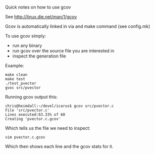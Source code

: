 Quick notes on how to use gcov

See http://linux.die.net/man/1/gcov

Gcov is automatically linked in via and make command (see config.mk)

To use gcov simply:

* run any binary
* run gcov over the source file you are interested in
* inspect the generation file

Example:

    make clean
    make test
    ./test_pvector
    gvoc src/pvector


Running gcov output this:

    chris@heimdall:~/devel/icarus$ gcov src/pvector.c
    File 'src/pvector.c'
    Lines executed:63.33% of 60
    Creating 'pvector.c.gcov'

Which tells us the file we need to inspect:

    vim pvector.c.gcov

Which then shows each line and the gcov stats for it.


